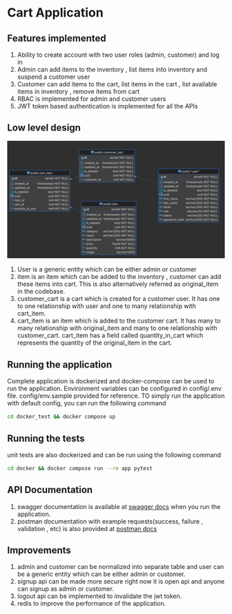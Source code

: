 # Cart Application

## Features implemented

1. Ability to create account with two user roles (admin, customer) and log in
2. Admin can add items to the inventory , list items into inventory and suspend a customer user
3. Customer can add items to the cart, list items in the cart , list available items in inventory , remove items from
   cart
4. RBAC is implemented for admin and customer users
5. JWT token based authentication is implemented for all the APIs

## Low level design

![](lld.png)

1. User is a generic entity which can be either admin or customer
2. item is an item which can be added to the inventory , customer can add these items into cart. This is also
   alternatively referred as original_item in the codebase.
3. customer_cart is a cart which is created for a customer user. It has one to one relationship with user and one to
   many relationship with cart_item.
4. cart_item is an item which is added to the customer cart. It has many to many relationship with original_item and
   many to one relationship with customer_cart. cart_item has a field called quantity_in_cart which represents the
   quantity of the original_item in the cart.

## Running the application

Complete application is dockerized and docker-compose can be used to run the application.
Environment variables can be configured in config/.env file. config/env.sample provided for reference.
TO simply run the application with default config, you can run the following command

```bash
cd docker_test && docker compose up
```

## Running the tests
unit tests are also dockerized and can be run using the following command
```bash
cd docker && docker compose run --rm app pytest
```

## API Documentation

1. swagger documentation is available at [swagger docs](http://localhost:9999/docs) when you run the application.
2. postman documentation with example requests(success, failure , validation , etc) is also provided
   at [postman docs](https://documenter.getpostman.com/view/15455073/2s93XsXmE8)

## Improvements

1. admin and customer can be normalized into separate table and user can be a generic entity which can be either admin
   or customer.
2. signup api can be made more secure right now it is open api and anyone can signup as admin or customer.
3. logout api can be implemented to invalidate the jwt token.
4. redis to improve the performance of the application.